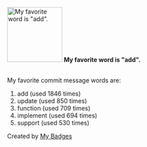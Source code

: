 <img src="https://my-badges.github.io/my-badges/favorite-word.png" alt="My favorite word is &quot;add&quot;." title="My favorite word is &quot;add&quot;." width="128">
<strong>My favorite word is &quot;add&quot;.</strong>
<br><br>

My favorite commit message words are:

1. add (used 1846 times)
2. update (used 850 times)
3. function (used 709 times)
4. implement (used 694 times)
5. support (used 530 times)


Created by <a href="https://github.com/my-badges/my-badges">My Badges</a>
